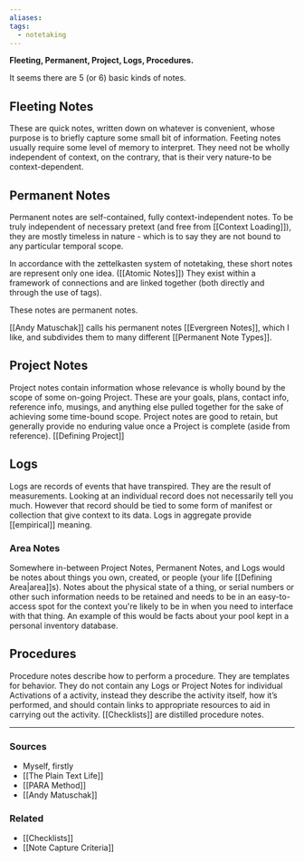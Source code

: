 ```yaml
---
aliases: 
tags:
  - notetaking
---
```

**Fleeting, Permanent, Project, Logs, Procedures.**

It seems there are 5 (or 6) basic kinds of notes.

## Fleeting Notes

These are quick notes, written down on whatever is convenient, whose purpose is to briefly capture some  small bit of information. Feeting notes usually require some level of memory to interpret. They need not be wholly independent of context, on the contrary, that is their very nature-to be context-dependent.

## Permanent Notes

Permanent notes are self-contained, fully context-independent notes.  To be truly independent of necessary pretext (and free from [[Context Loading]]), they are mostly timeless in nature - which is to say they are not bound to any particular temporal scope. 

In accordance with the zettelkasten system of notetaking, these short notes are represent only one idea. ([[Atomic Notes]]) They exist within a framework of connections and are linked together (both directly and through the use of tags).

These notes are permanent notes.

[[Andy Matuschak]] calls his permanent notes [[Evergreen Notes]], which I like, and subdivides them to many different [[Permanent Note Types]].

## Project Notes

Project notes contain information whose relevance is wholly bound by the scope of some on-going Project. These are your goals, plans, contact info, reference info, musings, and anything else pulled together for the sake of achieving some time-bound scope. Project notes are good to retain, but generally provide no enduring value once a Project is complete (aside from reference).  [[Defining Project]]

## Logs

Logs are records of events that have transpired. They are the result of measurements. Looking at an individual record does not necessarily tell you much. However that record should be tied to some form of manifest or collection that give context to its data. Logs in aggregate provide [[empirical]] meaning.

### Area Notes

Somewhere in-between Project Notes, Permanent Notes, and Logs would be notes about things you own, created, or people (your life [[Defining Area|area]]s). Notes about the physical state of a thing, or serial numbers or other such information needs to be retained and needs to be in an easy-to-access spot for the context you're likely to be in when you need to interface with that thing. 
An example of this would be facts about your pool kept in a personal inventory database.

## Procedures

Procedure notes describe how to perform a procedure. They are templates for behavior. They do not contain any Logs or Project Notes for individual Activations of a activity, instead they describe the activity itself, how it’s performed, and should contain links to appropriate resources to aid in carrying out the activity. [[Checklists]] are distilled procedure notes.

---

### Sources
- Myself, firstly
- [[The Plain Text Life]]
- [[PARA Method]]
- [[Andy Matuschak]]

### Related
- [[Checklists]] 
- [[Note Capture Criteria]]